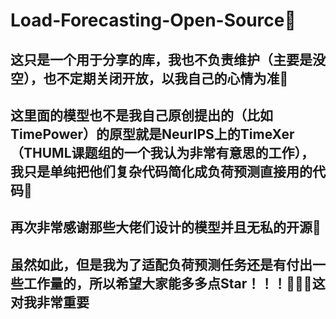 # Load-Forecasting-Open-Source🥺
## 这只是一个用于分享的库，我也不负责维护（主要是没空），也不定期关闭开放，以我自己的心情为准🥺
## 这里面的模型也不是我自己原创提出的（比如TimePower）的原型就是NeurIPS上的TimeXer（THUML课题组的一个我认为非常有意思的工作），我只是单纯把他们复杂代码简化成负荷预测直接用的代码🥺
## 再次非常感谢那些大佬们设计的模型并且无私的开源🥺
## 虽然如此，但是我为了适配负荷预测任务还是有付出一些工作量的，所以希望大家能多多点Star！！！🥺🥺🥺这对我非常重要
